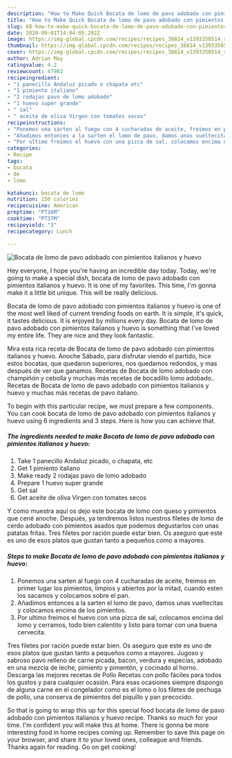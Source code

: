 ```yaml
---
description: "How to Make Quick Bocata de lomo de pavo adobado con pimientos italianos y huevo"
title: "How to Make Quick Bocata de lomo de pavo adobado con pimientos italianos y huevo"
slug: 68-how-to-make-quick-bocata-de-lomo-de-pavo-adobado-con-pimientos-italianos-y-huevo
date: 2020-09-01T14:04:05.292Z
image: https://img-global.cpcdn.com/recipes/recipes_38814_v1393350514_receta_foto_00038814/751x532cq70/bocata-de-lomo-de-pavo-adobado-con-pimientos-italianos-y-huevo-foto-principal.jpg
thumbnail: https://img-global.cpcdn.com/recipes/recipes_38814_v1393350514_receta_foto_00038814/751x532cq70/bocata-de-lomo-de-pavo-adobado-con-pimientos-italianos-y-huevo-foto-principal.jpg
cover: https://img-global.cpcdn.com/recipes/recipes_38814_v1393350514_receta_foto_00038814/751x532cq70/bocata-de-lomo-de-pavo-adobado-con-pimientos-italianos-y-huevo-foto-principal.jpg
author: Adrian May
ratingvalue: 4.2
reviewcount: 47983
recipeingredient:
- "1 panecillo Andaluz picado o chapata etc"
- "1 pimiento italiano"
- "2 rodajas pavo de lomo adobado"
- "1 huevo super grande"
- " sal"
- " aceite de oliva Virgen con tomates secos"
recipeinstructions:
- "Ponemos una sarten al fuego con 4 cucharadas de aceite, freimos en primer lugar los pimientos, limpios y abiertos por la mitad, cuando esten los sacamos y colocamos sobre el pan."
- "Añadimos entonces a la sarten el lomo de pavo, damos unas vueltecitas y colocamos encima de los pimientos."
- "Por ultimo freimos el huevo con una pizca de sal, colocamos encima del lomo y cerramos, todo bien calentito y listo para tomar con una buena cervecita."
categories:
- Recipe
tags:
- bocata
- de
- lomo

katakunci: bocata de lomo 
nutrition: 150 calories
recipecuisine: American
preptime: "PT16M"
cooktime: "PT37M"
recipeyield: "3"
recipecategory: Lunch

---
```



![Bocata de lomo de pavo adobado con pimientos italianos y huevo](https://img-global.cpcdn.com/recipes/recipes_38814_v1393350514_receta_foto_00038814/751x532cq70/bocata-de-lomo-de-pavo-adobado-con-pimientos-italianos-y-huevo-foto-principal.jpg)

Hey everyone, I hope you're having an incredible day today. Today, we're going to make a special dish, bocata de lomo de pavo adobado con pimientos italianos y huevo. It is one of my favorites. This time, I'm gonna make it a little bit unique. This will be really delicious.

Bocata de lomo de pavo adobado con pimientos italianos y huevo is one of the most well liked of current trending foods on earth. It is simple, it's quick, it tastes delicious. It is enjoyed by millions every day. Bocata de lomo de pavo adobado con pimientos italianos y huevo is something that I've loved my entire life. They are nice and they look fantastic.

Mira esta rica receta de Bocata de lomo de pavo adobado con pimientos italianos y huevo. Anoche Sábado, para disfrutar viendo el partido, hice estos bocatas, que quedaron superiores, nos quedamos redondos, y mas después de ver que ganamos. Recetas de Bocata de lomo adobado con champiñón y cebolla y muchas más recetas de bocadillo lomo adobado.. Recetas de Bocata de lomo de pavo adobado con pimientos italianos y huevo y muchas más recetas de pavo italiano.


To begin with this particular recipe, we must prepare a few components. You can cook bocata de lomo de pavo adobado con pimientos italianos y huevo using 6 ingredients and 3 steps. Here is how you can achieve that.

<!--inarticleads1-->

##### The ingredients needed to make Bocata de lomo de pavo adobado con pimientos italianos y huevo:

1. Take 1 panecillo Andaluz picado, o chapata, etc
1. Get 1 pimiento italiano
1. Make ready 2 rodajas pavo de lomo adobado
1. Prepare 1 huevo super grande
1. Get  sal
1. Get  aceite de oliva Virgen con tomates secos


Y como muestra aquí os dejo este bocata de lomo con queso y pimientos que cené anoche. Después, ya tendremos listos nuestros filetes de lomo de cerdo adobado con pimientos asados que podemos degustarlos con unas patatas fritas. Tres filetes por ración puede estar bien. Os aseguro que este es uno de esos platos que gustan tanto a pequeños como a mayores. 

<!--inarticleads2-->

##### Steps to make Bocata de lomo de pavo adobado con pimientos italianos y huevo:

1. Ponemos una sarten al fuego con 4 cucharadas de aceite, freimos en primer lugar los pimientos, limpios y abiertos por la mitad, cuando esten los sacamos y colocamos sobre el pan.
1. Añadimos entonces a la sarten el lomo de pavo, damos unas vueltecitas y colocamos encima de los pimientos.
1. Por ultimo freimos el huevo con una pizca de sal, colocamos encima del lomo y cerramos, todo bien calentito y listo para tomar con una buena cervecita.


Tres filetes por ración puede estar bien. Os aseguro que este es uno de esos platos que gustan tanto a pequeños como a mayores. Jugoso y sabroso pavo relleno de carne picada, bacon, verdura y especias, adobado en una mezcla de leche, pimiento y pimentón, y cocinado al horno. Descarga las mejores recetas de Pollo Recetas con pollo fáciles para todos los gustos y para cualquier ocasión. Para esas ocasiones siempre dispongo de alguna carne en el congelador como es el lomo o los filetes de pechuga de pollo, una conserva de pimientos del piquillo y pan precocido. 

So that is going to wrap this up for this special food bocata de lomo de pavo adobado con pimientos italianos y huevo recipe. Thanks so much for your time. I'm confident you will make this at home. There is gonna be more interesting food in home recipes coming up. Remember to save this page on your browser, and share it to your loved ones, colleague and friends. Thanks again for reading. Go on get cooking!
